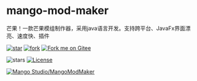 # mango-mod-maker
芒果！一款芒果模组制作器，采用java语言开发。支持跨平台、JavaFx界面漂亮、速度快、插件

[![star](https://gitee.com/mango-studio/mango-mod-maker/badge/star.svg?theme=dark)](https://gitee.com/mango-studio/mango-mod-maker/stargazers)
[![fork](https://gitee.com/mango-studio/mango-mod-maker/badge/fork.svg?theme=dark)](https://gitee.com/mango-studio/mango-mod-maker/members)
[![Fork me on Gitee](https://gitee.com/mango-studio/mango-mod-maker/widgets/widget_5.svg)](https://gitee.com/mango-studio/mango-mod-maker)

![stars](https://img.shields.io/github/stars/mango-studio/mango-mod-maker.svg?colorB=f48041&style=flat-square)
[![License](https://img.shields.io/github/license/mango-studio/mango-mod-maker.svg?colorB=f48041&style=flat-square)](https://github.com/mango-studio/mango-mod-maker/blob/main/LICENSE)

[![Mango Studio/MangoModMaker](https://gitee.com/mango-studio/mango-mod-maker/widgets/widget_card.svg?colors=4183c4,ffffff,ffffff,e3e9ed,666666,9b9b9b)](https://gitee.com/mango-studio/mango-mod-maker)
